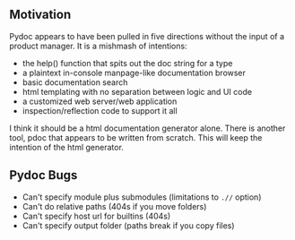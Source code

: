 ## Motivation
Pydoc appears to have been pulled in five directions without the input of a product manager.
It is a mishmash of intentions:

- the help() function that spits out the doc string for a type
- a plaintext in-console manpage-like documentation browser
- basic documentation search
- html templating with no separation between logic and UI code
- a customized web server/web application
- inspection/reflection code to support it all

I think it should be a html documentation generator alone. There is another tool, pdoc that
appears to be written from scratch. This will keep the intention of the html generator.

## Pydoc Bugs

- Can't specify module plus submodules (limitations to `.//` option)
- Can't do relative paths (404s if you move folders)
- Can't specify host url for builtins (404s)
- Can't specify output folder (paths break if you copy files)
